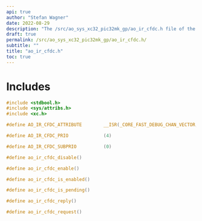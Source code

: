 ```yaml
---
api: true
author: "Stefan Wagner"
date: 2022-08-29
description: "The /src/ao_sys_xc32_pic32mk_gp/ao_ir_cfdc.h file of the ao real-time operating system."
draft: true
permalink: /src/ao_sys_xc32_pic32mk_gp/ao_ir_cfdc.h/ 
subtitle: ""
title: "ao_ir_cfdc.h"
toc: true
---
```


# Includes

```c
#include <stdbool.h>
#include <sys/attribs.h>
#include <xc.h>
```

```c
#define AO_IR_CFDC_ATTRIBUTE        __ISR(_CORE_FAST_DEBUG_CHAN_VECTOR, IPL4SOFT)
```

```c
#define AO_IR_CFDC_PRIO             (4)
```

```c
#define AO_IR_CFDC_SUBPRIO          (0)
```

```c
#define ao_ir_cfdc_disable()
```

```c
#define ao_ir_cfdc_enable()
```

```c
#define ao_ir_cfdc_is_enabled()
```

```c
#define ao_ir_cfdc_is_pending()
```

```c
#define ao_ir_cfdc_reply()
```

```c
#define ao_ir_cfdc_request()
```

